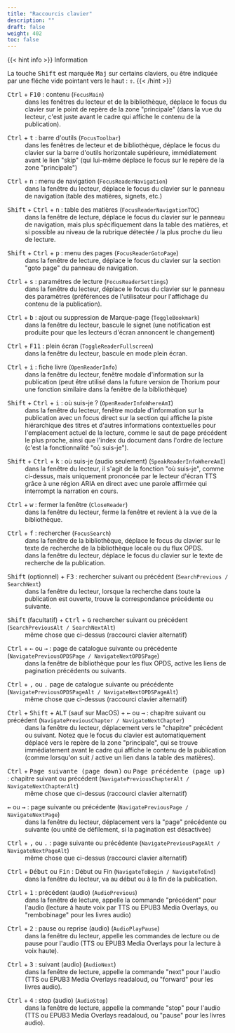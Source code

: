 ```yaml
---
title: "Raccourcis clavier"
description: ""
draft: false
weight: 402
toc: false
---
```


{{< hint info >}}
Information

La touche <kbd>Shift</kbd> est marquée <kbd>Maj</kbd> sur certains claviers, ou être indiquée par une fléche vide pointant vers le haut : <kbd><b>&#x21E7;</b></kbd>. 
{{< /hint >}}


<dl>
 <dt> <kbd>Ctrl</kbd> + <kbd>F10</kbd> : contenu (<code>FocusMain</code>) </dt>
 <dd> dans les fenêtres du lecteur et de la bibliothèque, déplace le focus du clavier sur le point de repère de la zone "principale" (dans la vue du lecteur, c'est juste avant le cadre qui affiche le contenu de la publication).
 </dd>
</dl>
<dl>
 <dt> <kbd>Ctrl</kbd> + <kbd>t</kbd> : barre d'outils (<code>FocusToolbar</code>) </dt>
 <dd> dans les fenêtres de lecteur et de bibliothèque, déplace le focus du clavier sur la barre d'outils horizontale supérieure, immédiatement avant le lien "skip" (qui lui-même déplace le focus sur le repère de la zone "principale")
 </dd>
</dl>
<dl>
 <dt> <kbd>Ctrl</kbd> + <kbd>n</kbd> : menu de navigation (<code>FocusReaderNavigation</code>) </dt>
 <dd> dans la fenêtre du lecteur, déplace le focus du clavier sur le panneau de navigation (table des matières, signets, etc.)
 </dd>
</dl>
<dl>
 <dt> <kbd>Shift</kbd> + <kbd>Ctrl</kbd> + <kbd>n</kbd> : table des matières (<code>FocusReaderNavigationTOC</code>) </dt>
 <dd> dans la fenêtre de lecture, déplace le focus du clavier sur le panneau de navigation, mais plus spécifiquement dans la table des matières, et si possible au niveau de la rubrique détectée / la plus proche du lieu de lecture.
 </dd>
</dl>
<dl>
 <dt> <kbd>Shift</kbd> + <kbd>Ctrl</kbd> + <kbd>p</kbd> : menu des pages (<code>FocusReaderGotoPage</code>) </dt>
 <dd> dans la fenêtre de lecture, déplace le focus du clavier sur la section "goto page" du panneau de navigation.
 </dd>
</dl>
<dl>
 <dt> <kbd>Ctrl</kbd> + <kbd>s</kbd> : paramétres de lecture (<code>FocusReaderSettings</code>) </dt>
 <dd> dans la fenêtre du lecteur, déplace le focus du clavier sur le panneau des paramètres (préférences de l'utilisateur pour l'affichage du contenu de la publication).
 </dd>
</dl>
<dl>
 <dt> <kbd>Ctrl</kbd> + <kbd>b</kbd> : ajout ou suppression de Marque-page (<code>ToggleBookmark</code>) </dt>
 <dd> dans la fenêtre du lecteur, bascule le signet (une notification est produite pour que les lecteurs d'écran annoncent le changement)
 </dd>
</dl>
<dl>
 <dt> <kbd>Ctrl</kbd> + <kbd>F11</kbd> : plein écran (<code>ToggleReaderFullscreen</code>) </dt>
 <dd> dans la fenêtre du lecteur, bascule en mode plein écran.
 </dd>
</dl>
<dl>
 <dt> <kbd>Ctrl</kbd> + <kbd>i</kbd> : fiche livre (<code>OpenReaderInfo</code>) </dt>
 <dd> dans la fenêtre du lecteur, fenêtre modale d'information sur la publication (peut être utilisé dans la future version de Thorium pour une fonction similaire dans la fenêtre de la bibliothèque)
 </dd>
</dl>
<dl>
 <dt> <kbd>Shift</kbd> + <kbd>Ctrl</kbd> + <kbd>i</kbd> : où suis-je ? (<code>OpenReaderInfoWhereAmI</code>) </dt>
 <dd> dans la fenêtre du lecteur, fenêtre modale d'information sur la publication avec un focus direct sur la section qui affiche la piste hiérarchique des titres et d'autres informations contextuelles pour l'emplacement actuel de la lecture, comme le saut de page précédent le plus proche, ainsi que l'index du document dans l'ordre de lecture (c'est la fonctionnalité "où suis-je").
 </dd>
</dl>
<dl>
 <dt> <kbd>Shift</kbd> + <kbd>Ctrl</kbd> + <kbd>k</kbd> : où suis-je (audio seulement) (<code>SpeakReaderInfoWhereAmI</code>) </dt>
 <dd> dans la fenêtre du lecteur, il s'agit de la fonction "où suis-je", comme ci-dessus, mais uniquement prononcée par le lecteur d'écran TTS grâce à une région ARIA en direct avec une parole affirmée qui interrompt la narration en cours.
 </dd>
</dl>
<dl>
 <dt> <kbd>Ctrl</kbd> + <kbd>w</kbd> : fermer la fenêtre (<code>CloseReader</code>) </dt>
 <dd> dans la fenêtre du lecteur, ferme la fenêtre et revient à la vue de la bibliothèque.
 </dd>
</dl>
<dl>
 <dt> <kbd>Ctrl</kbd> + <kbd>f</kbd> : rechercher (<code>FocusSearch</code>) </dt>
 <dd> dans la fenêtre de la bibliothèque, déplace le focus du clavier sur le texte de recherche de la bibliothèque locale ou du flux OPDS.
 </dd>
 <dd> dans la fenêtre du lecteur, déplace le focus du clavier sur le texte de recherche de la publication.
 </dd>
</dl>
<dl>
 <dt> <kbd>Shift</kbd> (optionnel) + <kbd>F3</kbd> : rechercher suivant ou précédent (<code>SearchPrevious / SearchNext</code>) </dt>
 <dd> dans la fenêtre du lecteur, lorsque la recherche dans toute la publication est ouverte, trouve la correspondance précédente ou suivante.
 </dd>
</dl>
<dl>
 <dt> <kbd>Shift</kbd> (facultatif) + <kbd>Ctrl</kbd> + <kbd>G</kbd> rechercher suivant ou précédent (<code>SearchPreviousAlt / SearchNextAlt</code>) </dt>
 <dd> même chose que ci-dessus (raccourci clavier alternatif)
 </dd>
</dl>
<dl>
 <dt> <kbd>Ctrl</kbd> + <kbd>&larr;</kbd> ou <kbd>&rarr;</kbd> : page de catalogue suivante ou précédente (<code>NavigatePreviousOPDSPage / NavigateNextOPDSPage</code>) </dt>
 <dd> dans la fenêtre de bibliothèque pour les flux OPDS, active les liens de pagination précédents ou suivants.
 </dd>
</dl>
<dl>
 <dt> <kbd>Ctrl</kbd> + <kbd>,</kbd> ou <kbd>.</kbd> page de catalogue suivante ou précédente (<code>NavigatePreviousOPDSPageAlt / NavigateNextOPDSPageAlt</code>) </dt>
 <dd> même chose que ci-dessus (raccourci clavier alternatif)
 </dd>
</dl>
<dl>
 <dt> <kbd>Ctrl</kbd> + <kbd>Shift</kbd> + <kbd>ALT</kbd> (sauf sur MacOS) + <kbd>&larr;</kbd> ou <kbd>&rarr;</kbd> : chapitre suivant ou précédent (<code>NavigatePreviousChapter / NavigateNextChapter</code>) </dt>
 <dd> dans la fenêtre du lecteur, déplacement vers le "chapitre" précédent ou suivant. Notez que le focus du clavier est automatiquement déplacé vers le repère de la zone "principale", qui se trouve immédiatement avant le cadre qui affiche le contenu de la publication (comme lorsqu'on suit / active un lien dans la table des matières).
 </dd>
</dl>
<dl>
 <dt> <kbd>Ctrl</kbd> + <kbd>Page suivante (page down)</kbd> ou <kbd>Page précédente (page up)</kbd> : chapitre suivant ou précédent (<code>NavigatePreviousChapterAlt / NavigateNextChapterAlt</code>) </dt>
 <dd> même chose que ci-dessus (raccourci clavier alternatif)
 </dd>
</dl>
<dl>
 <dt> <kbd>&larr;</kbd> ou <kbd>&rarr;</kbd> : page suivante ou précédente (<code>NavigatePreviousPage / NavigateNextPage</code>) </dt>
 <dd> dans la fenêtre du lecteur, déplacement vers la "page" précédente ou suivante (ou unité de défilement, si la pagination est désactivée)
 </dd>
</dl>
<dl>
 <dt> <kbd>Ctrl</kbd> + <kbd>,</kbd> ou <kbd>.</kbd> : page suivante ou précédente (<code>NavigatePreviousPageAlt / NavigateNextPageAlt</code>) </dt>
 <dd> même chose que ci-dessus (raccourci clavier alternatif)
 </dd>
</dl>
<dl>
 <dt> <kbd>Ctrl</kbd> + <kbd>Début</kbd> ou <kbd>Fin</kbd> : Début ou Fin (<code>NavigateToBegin / NavigateToEnd</code>) </dt>
 <dd> dans la fenêtre du lecteur, va au début ou à la fin de la publication.
 </dd>
</dl>
<dl>
 <dt> <kbd>Ctrl</kbd> + <kbd>1</kbd> : précédent (audio) (<code>AudioPrevious</code>) </dt>
 <dd> dans la fenêtre de lecture, appelle la commande "précédent" pour l'audio (lecture à haute voix par TTS ou EPUB3 Media Overlays, ou "rembobinage" pour les livres audio)
 </dd>
</dl>
<dl>
 <dt> <kbd>Ctrl</kbd> + <kbd>2</kbd> : pause ou reprise (audio) (<code>AudioPlayPause</code>) </dt>
 <dd> dans la fenêtre du lecteur, appelle les commandes de lecture ou de pause pour l'audio (TTS ou EPUB3 Media Overlays pour la lecture à voix haute).
 </dd>
</dl>
<dl>
 <dt> <kbd>Ctrl</kbd> + <kbd>3</kbd> : suivant (audio) (<code>AudioNext</code>) </dt>
 <dd> dans la fenêtre de lecture, appelle la commande "next" pour l'audio (TTS ou EPUB3 Media Overlays readaloud, ou "forward" pour les livres audio).
 </dd>
</dl>
<dl>
 <dt> <kbd>Ctrl</kbd> + <kbd>4</kbd> : stop (audio) (<code>AudioStop</code>) </dt>
 <dd> dans la fenêtre de lecture, appelle la commande "stop" pour l'audio (TTS ou EPUB3 Media Overlays readaloud, ou "pause" pour les livres audio).
 </dd>
</dl>